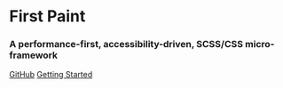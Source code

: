 <h1 id="cover-heading">
  First Paint  <!-- TODO: Update title -->
</h1>
<h3>A performance-first, accessibility-driven, SCSS/CSS micro-framework</h3>


[GitHub](https://github.com/shawn-sandy/fp-kit/tree/main/docs/)
[Getting Started](/readme)


